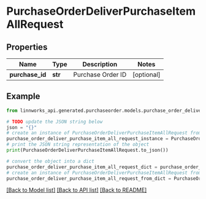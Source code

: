 # PurchaseOrderDeliverPurchaseItemAllRequest


## Properties

Name | Type | Description | Notes
------------ | ------------- | ------------- | -------------
**purchase_id** | **str** | Purchase Order ID | [optional] 

## Example

```python
from linnworks_api.generated.purchaseorder.models.purchase_order_deliver_purchase_item_all_request import PurchaseOrderDeliverPurchaseItemAllRequest

# TODO update the JSON string below
json = "{}"
# create an instance of PurchaseOrderDeliverPurchaseItemAllRequest from a JSON string
purchase_order_deliver_purchase_item_all_request_instance = PurchaseOrderDeliverPurchaseItemAllRequest.from_json(json)
# print the JSON string representation of the object
print(PurchaseOrderDeliverPurchaseItemAllRequest.to_json())

# convert the object into a dict
purchase_order_deliver_purchase_item_all_request_dict = purchase_order_deliver_purchase_item_all_request_instance.to_dict()
# create an instance of PurchaseOrderDeliverPurchaseItemAllRequest from a dict
purchase_order_deliver_purchase_item_all_request_from_dict = PurchaseOrderDeliverPurchaseItemAllRequest.from_dict(purchase_order_deliver_purchase_item_all_request_dict)
```
[[Back to Model list]](../README.md#documentation-for-models) [[Back to API list]](../README.md#documentation-for-api-endpoints) [[Back to README]](../README.md)


